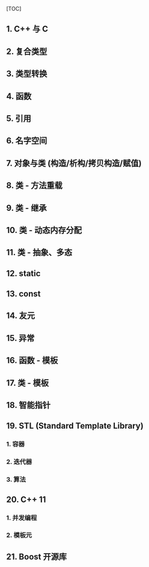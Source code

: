 [TOC]





## 1. C++ 与 C




## 2. 复合类型




## 3. 类型转换



## 4. 函数



## 5. 引用



## 6. 名字空间



## 7. 对象与类 (构造/析构/拷贝构造/赋值)



## 8. 类 - 方法重载



## 9. 类 - 继承



## 10. 类 - 动态内存分配



## 11. 类 - 抽象、多态



## 12. static



## 13. const



## 14. 友元



## 15. 异常



## 16. 函数 - 模板



## 17. 类 - 模板



## 18. 智能指针



## 19. STL (Standard Template Library)

### 1. 容器



### 2. 迭代器



### 3. 算法



## 20. C++ 11

### 1. 并发编程



### 2. 模板元



## 21. Boost 开源库


